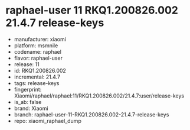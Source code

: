 # raphael-user 11 RKQ1.200826.002 21.4.7 release-keys
- manufacturer: xiaomi
- platform: msmnile
- codename: raphael
- flavor: raphael-user
- release: 11
- id: RKQ1.200826.002
- incremental: 21.4.7
- tags: release-keys
- fingerprint: Xiaomi/raphael/raphael:11/RKQ1.200826.002/21.4.7:user/release-keys
- is_ab: false
- brand: Xiaomi
- branch: raphael-user-11-RKQ1.200826.002-21.4.7-release-keys
- repo: xiaomi_raphael_dump
